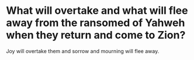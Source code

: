 # What will overtake and what will flee away from the ransomed of Yahweh when they return and come to Zion?

Joy will overtake them and sorrow and mourning will flee away.
